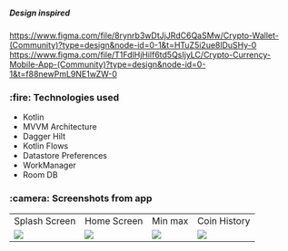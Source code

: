 <h5>Design inspired</h5>

<a href="https://www.figma.com/file/8rynrb3wDtJjJRdC6QaSMw/Crypto-Wallet-(Community)?type=design&node-id=0-1&t=HTuZ5i2ue8lDuSHy-0">
  https://www.figma.com/file/8rynrb3wDtJjJRdC6QaSMw/Crypto-Wallet-(Community)?type=design&node-id=0-1&t=HTuZ5i2ue8lDuSHy-0
</a>
<a href="https://www.figma.com/file/T1FdlHjHilf6td5QsIjyLC/Crypto-Currency-Mobile-App-(Community)?type=design&node-id=0-1&t=f88newPmL9NE1wZW-0">
  https://www.figma.com/file/T1FdlHjHilf6td5QsIjyLC/Crypto-Currency-Mobile-App-(Community)?type=design&node-id=0-1&t=f88newPmL9NE1wZW-0
</a>


<h3>:fire: Technologies used</h3>
<ul>
  <li>Kotlin</li>
  <li>MVVM Architecture</li>
  <li>Dagger Hilt</li>
  <li>Kotlin Flows</li>
  <li>Datastore Preferences</li>
  <li>WorkManager</li>
  <li>Room DB</li>
</ul>

<h3>:camera: Screenshots from app</h3>

<table>
  <tr>
     <td>Splash Screen</td>
     <td>Home Screen</td>
     <td>Min max</td>
     <td>Coin History</td>
  </tr>
  <tr>
    <td valign="top"><img src="https://i.ibb.co/RyWBsMY/Screenshot-1684065737.png"></td>
    <td valign="top"><img src="https://i.ibb.co/svzFhQ9/Screenshot-1684065630.png"></td>
    <td valign="top"><img src="https://i.ibb.co/nmkDc3n/Screenshot-1684065627.png"></td>
    <td valign="top"><img src="https://i.ibb.co/BB2xb5T/Screenshot-1684065624.png"></td>
  </tr>
 

 </table>


